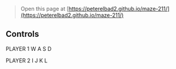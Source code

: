  


> Open this page at [https://peterelbad2.github.io/maze-211/](https://peterelbad2.github.io/maze-211/)

## Controls
PLAYER 1
W
A
S
D

PLAYER 2
I
J
K
L
